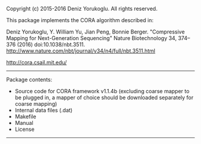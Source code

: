 Copyright (c) 2015-2016 Deniz Yorukoglu. All rights reserved.

This package implements the CORA algorithm described in:

Deniz Yorukoglu, Y. William Yu, Jian Peng, Bonnie Berger. 
"Compressive Mapping for Next-Generation Sequencing" 
Nature Biotechnology 34, 374–376 (2016) doi:10.1038/nbt.3511.
http://www.nature.com/nbt/journal/v34/n4/full/nbt.3511.html

http://cora.csail.mit.edu/

-----------------------------

Package contents:

*	Source code for CORA framework v1.1.4b (excluding coarse mapper to be plugged in, a mapper of choice should be downloaded separately for coarse mapping)
*	Internal data files (.dat)
*	Makefile
*	Manual
*	License

-----------------------------

	



